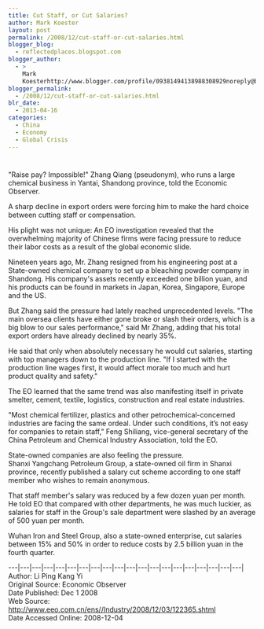 ```yaml
---
title: Cut Staff, or Cut Salaries?
author: Mark Koester
layout: post
permalink: /2008/12/cut-staff-or-cut-salaries.html
blogger_blog:
  - reflectedplaces.blogspot.com
blogger_author:
  - >
    Mark
    Koesterhttp://www.blogger.com/profile/09381494138988308929noreply@blogger.com
blogger_permalink:
  - /2008/12/cut-staff-or-cut-salaries.html
blr_date:
  - 2013-04-16
categories:
  - China
  - Economy
  - Global Crisis
---
```

# 

"Raise pay? Impossible!" Zhang Qiang (pseudonym), who runs a large chemical business in Yantai, Shandong province, told the Economic Observer.

A sharp decline in export orders were forcing him to make the hard choice between cutting staff or compensation.

His plight was not unique: An EO investigation revealed that the overwhelming majority of Chinese firms were facing pressure to reduce their labor costs as a result of the global economic slide.

Nineteen years ago, Mr. Zhang resigned from his engineering post at a State-owned chemical company to set up a bleaching powder company in Shandong. His company's assets recently exceeded one billion yuan, and his products can be found in markets in Japan, Korea, Singapore, Europe and the US.

But Zhang said the pressure had lately reached unprecedented levels. "The main oversea clients have either gone broke or slash their orders, which is a big blow to our sales performance," said Mr Zhang, adding that his total export orders have already declined by nearly 35%.

He said that only when absolutely necessary he would cut salaries, starting with top managers down to the production line. "If I started with the production line wages first, it would affect morale too much and hurt product quality and safety."

The EO learned that the same trend was also manifesting itself in private smelter, cement, textile, logistics, construction and real estate industries.

"Most chemical fertilizer, plastics and other petrochemical-concerned industries are facing the same ordeal. Under such conditions, it’s not easy for companies to retain staff," Feng Shiliang, vice-general secretary of the China Petroleum and Chemical Industry Association, told the EO.

State-owned companies are also feeling the pressure.  
Shanxi Yangchang Petroleum Group, a state-owned oil firm in Shanxi province, recently published a salary cut scheme according to one staff member who wishes to remain anonymous.

That staff member's salary was reduced by a few dozen yuan per month. He told EO that compared with other departments, he was much luckier, as salaries for staff in the Group's sale department were slashed by an average of 500 yuan per month.

Wuhan Iron and Steel Group, also a state-owned enterprise, cut salaries between 15% and 50% in order to reduce costs by 2.5 billion yuan in the fourth quarter.

\---|\---|\---|\---|\---|\---|\---|\---|\---|\---|\---|\---|\---|\---|\---|\---|\---|\---|\---|\---|  
Author: Li Ping Kang Yi  
Original Source: Economic Observer  
Date Published: Dec 1 2008  
Web Source: http://www.eeo.com.cn/ens//Industry/2008/12/03/122365.shtml  
Date Accessed Online: 2008-12-04